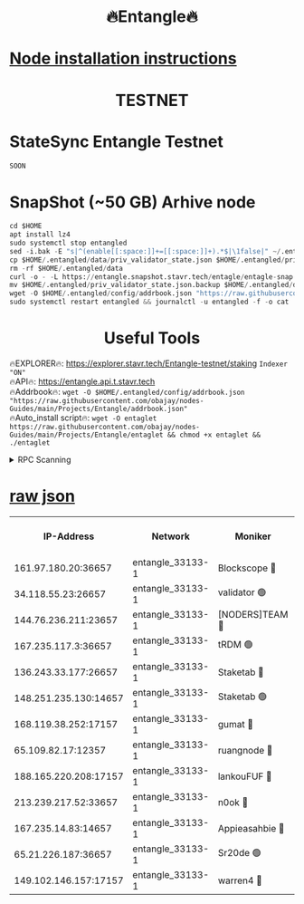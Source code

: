 <h1 align="center"> 🔥Entangle🔥</h1>

[Node installation instructions](https://github.com/obajay/nodes-Guides/tree/main/Projects/Entangle)
=

<h1 align="center"> TESTNET</h1>

# StateSync Entangle Testnet
```python
SOON
```
# SnapShot (~50 GB) Arhive node
```python
cd $HOME
apt install lz4
sudo systemctl stop entangled
sed -i.bak -E "s|^(enable[[:space:]]+=[[:space:]]+).*$|\1false|" ~/.entangled/config/config.toml
cp $HOME/.entangled/data/priv_validator_state.json $HOME/.entangled/priv_validator_state.json.backup
rm -rf $HOME/.entangled/data
curl -o - -L https://entangle.snapshot.stavr.tech/entagle/entagle-snap.tar.lz4 | lz4 -c -d - | tar -x -C $HOME/.entangled --strip-components 2
mv $HOME/.entangled/priv_validator_state.json.backup $HOME/.entangled/data/priv_validator_state.json
wget -O $HOME/.entangled/config/addrbook.json "https://raw.githubusercontent.com/obajay/nodes-Guides/main/Projects/Entangle/addrbook.json"
sudo systemctl restart entangled && journalctl -u entangled -f -o cat
```
 <h1 align="center"> Useful Tools</h1>
 
🔥EXPLORER🔥: https://explorer.stavr.tech/Entangle-testnet/staking        `Indexer "ON"` \
🔥API🔥:      https://entangle.api.t.stavr.tech \
🔥Addrbook🔥: ```wget -O $HOME/.entangled/config/addrbook.json "https://raw.githubusercontent.com/obajay/nodes-Guides/main/Projects/Entangle/addrbook.json"``` \
🔥Auto_install script🔥:  `wget -O entaglet https://raw.githubusercontent.com/obajay/nodes-Guides/main/Projects/Entangle/entaglet && chmod +x entaglet && ./entaglet`


<details>
<summary>RPC Scanning</summary>

<h2 align="center"> We scan nodes in real time every 4 hours. And we provide the final result of RPC endpoints.
We cannot influence the operation of these nodes in any way. </h2>


```python
If Voting Power is higher than 0 --> then the Node is a validator of the network and may be subject to attack and be a potential threat to the chain.
```
```python
We marked such validators with a red symbol
```

</details>

[raw json](https://rpc-check.entangt.stavr.tech/entangt/rpc-entangt-result.json)
=


<table><tr><th>IP-Address</th><th>Network</th><th>Moniker</th><th>Latest Block Height</th><th>Earliest Block Height</th><th>Catching Up</th><th>Tx Index</th><th>Voting Power</th><th>Scan Time</th></tr><tr><td>161.97.180.20:36657</td><td>entangle_33133-1</td><td>Blockscope 🔴</td><td>2126166</td><td>1</td><td>False</td><td>off</td><td>282166234184344</td><td>2024-02-10T23:33:40.893062204UTC</td></tr><tr><td>34.118.55.23:26657</td><td>entangle_33133-1</td><td>validator 🟢</td><td>2126166</td><td>1</td><td>False</td><td>on</td><td>0</td><td>2024-02-10T23:33:41.599097770UTC</td></tr><tr><td>144.76.236.211:23657</td><td>entangle_33133-1</td><td>[NODERS]TEAM 🔴</td><td>2126168</td><td>1</td><td>False</td><td>off</td><td>27053922453610666</td><td>2024-02-10T23:33:48.880180347UTC</td></tr><tr><td>167.235.117.3:36657</td><td>entangle_33133-1</td><td>tRDM 🟢</td><td>2126170</td><td>1</td><td>False</td><td>on</td><td>0</td><td>2024-02-10T23:33:58.396661603UTC</td></tr><tr><td>136.243.33.177:26657</td><td>entangle_33133-1</td><td>Staketab 🔴</td><td>2126168</td><td>660001</td><td>False</td><td>on</td><td>148259358089902</td><td>2024-02-10T23:33:49.180553670UTC</td></tr><tr><td>148.251.235.130:14657</td><td>entangle_33133-1</td><td>Staketab 🟢</td><td>2126166</td><td>660801</td><td>False</td><td>on</td><td>0</td><td>2024-02-10T23:33:40.248864778UTC</td></tr><tr><td>168.119.38.252:17157</td><td>entangle_33133-1</td><td>gumat 🔴</td><td>2126166</td><td>962001</td><td>False</td><td>on</td><td>325082541777032</td><td>2024-02-10T23:33:41.865066224UTC</td></tr><tr><td>65.109.82.17:12357</td><td>entangle_33133-1</td><td>ruangnode 🔴</td><td>2126166</td><td>1312001</td><td>False</td><td>off</td><td>478942765069259</td><td>2024-02-10T23:33:41.234060610UTC</td></tr><tr><td>188.165.220.208:17157</td><td>entangle_33133-1</td><td>lankouFUF 🔴</td><td>2126166</td><td>1910001</td><td>False</td><td>off</td><td>305792474331123</td><td>2024-02-10T23:33:42.146480484UTC</td></tr><tr><td>213.239.217.52:33657</td><td>entangle_33133-1</td><td>n0ok 🔴</td><td>2126169</td><td>2026169</td><td>False</td><td>off</td><td>46579055496927163</td><td>2024-02-10T23:33:53.584730894UTC</td></tr><tr><td>167.235.14.83:14657</td><td>entangle_33133-1</td><td>Appieasahbie 🔴</td><td>2126170</td><td>2042001</td><td>False</td><td>on</td><td>43245458037299815</td><td>2024-02-10T23:33:58.004080673UTC</td></tr><tr><td>65.21.226.187:36657</td><td>entangle_33133-1</td><td>Sr20de 🟢</td><td>2126166</td><td>2049001</td><td>False</td><td>off</td><td>0</td><td>2024-02-10T23:33:40.581432879UTC</td></tr><tr><td>149.102.146.157:17157</td><td>entangle_33133-1</td><td>warren4 🔴</td><td>2126168</td><td>2098001</td><td>False</td><td>on</td><td>484701356293389</td><td>2024-02-10T23:33:48.636747543UTC</td></tr></table>
